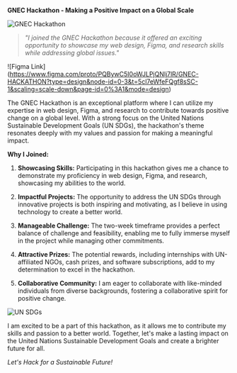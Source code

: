 **GNEC Hackathon - Making a Positive Impact on a Global Scale**

![GNEC Hackathon](https://github.com/KamoEllen/GNEC-Hackathon/blob/main/GNEC%20Hackathon2.jpg)

> *"I joined the GNEC Hackathon because it offered an exciting opportunity to showcase my web design, Figma, and research skills while addressing global issues."*

![Figma Link] (https://www.figma.com/proto/PQBywC5I0oWJLPjQNlj7lR/GNEC-HACKATHON?type=design&node-id=0-3&t=5cl7eWfeFQgf8sSC-1&scaling=scale-down&page-id=0%3A1&mode=design)

The GNEC Hackathon is an exceptional platform where I can utilize my expertise in web design, Figma, and research to contribute towards positive change on a global level. With a strong focus on the United Nations Sustainable Development Goals (UN SDGs), the hackathon's theme resonates deeply with my values and passion for making a meaningful impact.

**Why I Joined:**

1. **Showcasing Skills:** Participating in this hackathon gives me a chance to demonstrate my proficiency in web design, Figma, and research, showcasing my abilities to the world.

2. **Impactful Projects:** The opportunity to address the UN SDGs through innovative projects is both inspiring and motivating, as I believe in using technology to create a better world.

3. **Manageable Challenge:** The two-week timeframe provides a perfect balance of challenge and feasibility, enabling me to fully immerse myself in the project while managing other commitments.

4. **Attractive Prizes:** The potential rewards, including internships with UN-affiliated NGOs, cash prizes, and software subscriptions, add to my determination to excel in the hackathon.

5. **Collaborative Community:** I am eager to collaborate with like-minded individuals from diverse backgrounds, fostering a collaborative spirit for positive change.

![UN SDGs](https://github.com/KamoEllen/GNEC-Hackathon/blob/main/GNEC.png)

I am excited to be a part of this hackathon, as it allows me to contribute my skills and passion to a better world. Together, let's make a lasting impact on the United Nations Sustainable Development Goals and create a brighter future for all.

*Let's Hack for a Sustainable Future!*


